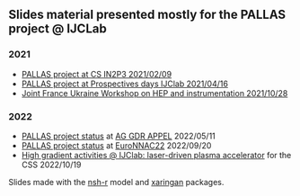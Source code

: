 ## Slides material presented mostly for the PALLAS project @ IJCLab 

### 2021
* [PALLAS project at CS IN2P3 2021/02/09](https://kevincassou.github.io/slides/CS-IN2P3/slides/PALLAS-CSI-2021.html)
* [PALLAS project at Prospectives days IJClab 2021/04/16](https://kevincassou.github.io/slides/IJClab-prospectives/slides/PALLAS-IJClab-prospect2021.html)
* [Joint France Ukraine Workshop on HEP and instrumentation 2021/10/28](https://kevincassou.github.io/slides/Joint-FR-UkR-Workshop_2021/slides/PALLAS-IJClab-JFU-workshop_2021.html#1)

### 2022 
* [PALLAS project status]() at [AG GDR APPEL]() 2022/05/11
* [PALLAS project status]() at [EuroNNAC22]() 2022/09/20
* [High gradient activities @ IJClab: laser-driven plasma accelerator]() for the CSS 2022/10/19


Slides made with the [nsh-r](https://spcanelon.github.io/xaringan-basics-and-beyond/index.html) model and [xaringan](https://bookdown.org/yihui/rmarkdown/xaringan.html) packages.  

